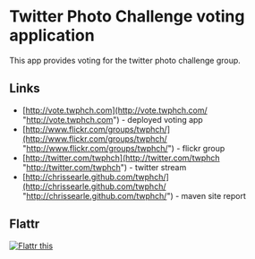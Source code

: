 # Twitter Photo Challenge voting application

This app provides voting for the twitter photo challenge group.

## Links

* [http://vote.twphch.com](http://vote.twphch.com/ "http://vote.twphch.com") - deployed voting app
* [http://www.flickr.com/groups/twphch/](http://www.flickr.com/groups/twphch/ "http://www.flickr.com/groups/twphch/") - flickr group
* [http://twitter.com/twphch](http://twitter.com/twphch "http://twitter.com/twphch") - twitter stream
* [http://chrissearle.github.com/twphch/](http://chrissearle.github.com/twphch/ "http://chrissearle.github.com/twphch/") - maven site report

## Flattr

[![Flattr this][2]][1]

[1]: http://flattr.com/thing/77140/Twitter-Photo-Challenge-Voting-app
[2]: http://api.flattr.com/button/button-static-50x60.png
